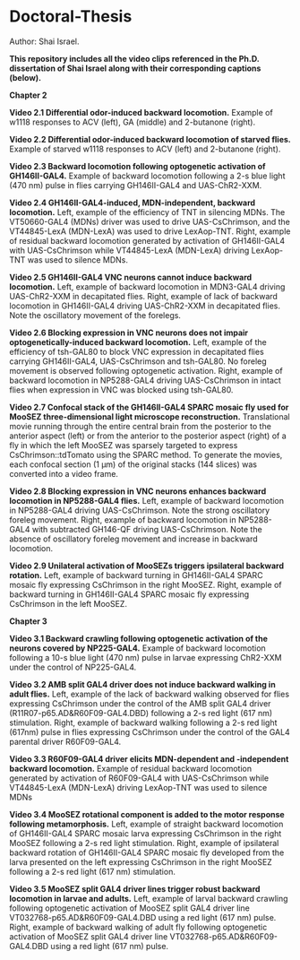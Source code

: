 # Doctoral-Thesis
Author: Shai Israel.

**This repository includes all the video clips referenced in the Ph.D. dissertation of Shai Israel along with their corresponding captions (below).**


**Chapter 2**

**Video 2.1 Differential odor-induced backward locomotion.** Example of w1118 responses to ACV (left), GA (middle) and 2-butanone (right).

**Video 2.2 Differential odor-induced backward locomotion of starved flies.** Example of starved w1118 responses to ACV (left) and 2-butanone (right).

**Video 2.3 Backward locomotion following optogenetic activation of GH146II-GAL4.** Example of backward locomotion following a 2-s blue light (470 nm) pulse in flies carrying GH146II-GAL4 and UAS-ChR2-XXM.

**Video 2.4 GH146II-GAL4-induced, MDN-independent, backward locomotion.**  Left, example of the efficiency of TNT in silencing MDNs. The VT50660-GAL4 (MDNs) driver was used to drive UAS-CsChrimson, and the VT44845-LexA (MDN-LexA) was used to drive LexAop-TNT. Right, example of residual backward locomotion generated by activation of GH146II-GAL4 with UAS-CsChrimson while VT44845-LexA (MDN-LexA) driving LexAop-TNT was used to silence MDNs. 

**Video 2.5 GH146II-GAL4 VNC neurons cannot induce backward locomotion.** Left, example of backward locomotion in MDN3-GAL4 driving UAS-ChR2-XXM in decapitated flies. Right, example of lack of backward locomotion in GH146II-GAL4 driving UAS-ChR2-XXM in decapitated flies. Note the oscillatory movement of the forelegs.

**Video 2.6 Blocking expression in VNC neurons does not impair optogenetically-induced backward locomotion.** Left, example of the efficiency of tsh-GAL80 to block VNC expression in decapitated flies carrying GH146II-GAL4, UAS-CsChrimson and tsh-GAL80. No foreleg movement is observed following optogenetic activation. Right, example of backward locomotion in NP5288-GAL4 driving UAS-CsChrimson in intact flies when expression in VNC was blocked using tsh-GAL80.

**Video 2.7 Confocal stack of the GH146II-GAL4 SPARC mosaic fly used for MooSEZ three-dimensional light microscope reconstruction.** Translational movie running through the entire central brain from the posterior to the anterior aspect (left) or from the anterior to the posterior aspect (right) of a fly in which the left MooSEZ was sparsely targeted to express CsChrimson::tdTomato using the SPARC method. To generate the movies, each confocal section (1 μm) of the original stacks (144 slices) was converted into a video frame.

**Video 2.8 Blocking expression in VNC neurons enhances backward locomotion in NP5288-GAL4 flies.** Left, example of backward locomotion in NP5288-GAL4 driving UAS-CsChrimson. Note the strong oscillatory foreleg movement. Right, example of backward locomotion in NP5288-GAL4 with subtracted GH146-QF driving UAS-CsChrimson. Note the absence of oscillatory foreleg movement and increase in backward locomotion.

**Video 2.9 Unilateral activation of MooSEZs triggers ipsilateral backward rotation.** Left, example of backward turning in GH146II-GAL4 SPARC mosaic fly expressing CsChrimson in the right MooSEZ. Right, example of backward turning in GH146II-GAL4 SPARC mosaic fly expressing CsChrimson in the left MooSEZ.


**Chapter 3**

**Video 3.1 Backward crawling following optogenetic activation of the neurons covered by NP225-GAL4.** Example of backward locomotion following a 10-s blue light (470 nm) pulse in larvae expressing ChR2-XXM under the control of NP225-GAL4.

**Video 3.2 AMB split GAL4 driver does not induce backward walking in adult flies.** Left, example of the lack of backward walking observed for flies expressing CsChrimson under the control of the AMB split GAL4 driver (R11R07-p65.AD&R60F09-GAL4.DBD) following a 2-s red light (617 nm) stimulation. Right, example of backward walking following a 2-s red light (617nm) pulse in flies expressing CsChrimson under the control of the GAL4 parental driver R60F09-GAL4.  

**Video 3.3 R60F09-GAL4 driver elicits MDN-dependent and -independent backward locomotion.** Example of residual backward locomotion generated by activation of R60F09-GAL4 with UAS-CsChrimson while VT44845-LexA (MDN-LexA) driving LexAop-TNT was used to silence MDNs

**Video 3.4 MooSEZ rotational component is added to the motor response following metamorphosis.** Left, example of straight backward locomotion of GH146II-GAL4 SPARC mosaic larva expressing CsChrimson in the right MooSEZ following a 2-s red light stimulation. Right, example of ipsilateral backward rotation of GH146II-GAL4 SPARC mosaic fly developed from the larva presented on the left expressing CsChrimson in the right MooSEZ following a 2-s red light (617 nm) stimulation.

**Video 3.5 MooSEZ split GAL4 driver lines trigger robust backward locomotion in larvae and adults.** Left, example of larval backward crawling following optogenetic activation of MooSEZ split GAL4 driver line VT032768-p65.AD&R60F09-GAL4.DBD using a red light (617 nm) pulse. Right, example of backward walking of adult fly following optogenetic activation of MooSEZ split GAL4 driver line VT032768-p65.AD&R60F09-GAL4.DBD using a red light (617 nm) pulse. 






